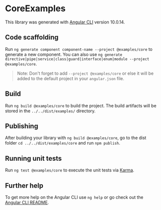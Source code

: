 # CoreExamples

This library was generated with [Angular CLI](https://github.com/angular/angular-cli) version 10.0.14.

## Code scaffolding

Run `ng generate component component-name --project @examples/core` to generate a new component. You can also use `ng generate directive|pipe|service|class|guard|interface|enum|module --project @examples/core`.
> Note: Don't forget to add `--project @examples/core` or else it will be added to the default project in your `angular.json` file. 

## Build

Run `ng build @examples/core` to build the project. The build artifacts will be stored in the `../../dist/examples/` directory.

## Publishing

After building your library with `ng build @examples/core`, go to the dist folder `cd ../../dist/examples/core` and run `npm publish`.

## Running unit tests

Run `ng test @examples/core` to execute the unit tests via [Karma](https://karma-runner.github.io).

## Further help

To get more help on the Angular CLI use `ng help` or go check out the [Angular CLI README](https://github.com/angular/angular-cli/blob/master/README.md).
